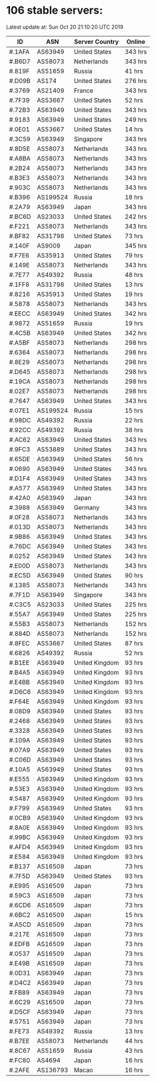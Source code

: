 # 106 stable servers:

Latest update at: Sun Oct 20 21:10:20 UTC 2019

| ID | ASN | Server Country | Online |
| -- | --- | -------------- | ------ |
| #.1AFA | AS63949 | United States | 343 hrs |
| #.B6D7 | AS58073 | Netherlands | 343 hrs |
| #.819F | AS51659 | Russia | 41 hrs |
| #.D09B | AS174 | United States | 276 hrs |
| #.3769 | AS21409 | France | 343 hrs |
| #.7F39 | AS53667 | United States | 52 hrs |
| #.72B3 | AS63949 | United States | 343 hrs |
| #.9183 | AS63949 | United States | 249 hrs |
| #.0E01 | AS53667 | United States | 14 hrs |
| #.3C59 | AS63949 | Singapore | 343 hrs |
| #.8D5E | AS58073 | Netherlands | 343 hrs |
| #.A8BA | AS58073 | Netherlands | 343 hrs |
| #.2B24 | AS58073 | Netherlands | 343 hrs |
| #.B3E3 | AS58073 | Netherlands | 343 hrs |
| #.903C | AS58073 | Netherlands | 343 hrs |
| #.B396 | AS199524 | Russia | 18 hrs |
| #.2A79 | AS63949 | Japan | 343 hrs |
| #.BC6D | AS23033 | United States | 242 hrs |
| #.F221 | AS58073 | Netherlands | 343 hrs |
| #.BF82 | AS31798 | United States | 73 hrs |
| #.140F | AS9009 | Japan | 345 hrs |
| #.F7E6 | AS35913 | United States | 79 hrs |
| #.149E | AS58073 | Netherlands | 343 hrs |
| #.7E77 | AS49392 | Russia | 48 hrs |
| #.1FF8 | AS31798 | United States | 13 hrs |
| #.8216 | AS35913 | United States | 19 hrs |
| #.5878 | AS58073 | Netherlands | 343 hrs |
| #.EECC | AS63949 | United States | 342 hrs |
| #.9872 | AS51659 | Russia | 19 hrs |
| #.4C5B | AS63949 | United States | 342 hrs |
| #.A5BF | AS58073 | Netherlands | 298 hrs |
| #.6364 | AS58073 | Netherlands | 298 hrs |
| #.8E29 | AS58073 | Netherlands | 298 hrs |
| #.D645 | AS58073 | Netherlands | 298 hrs |
| #.19CA | AS58073 | Netherlands | 298 hrs |
| #.02E7 | AS58073 | Netherlands | 298 hrs |
| #.7647 | AS63949 | United States | 343 hrs |
| #.07E1 | AS199524 | Russia | 15 hrs |
| #.98DC | AS49392 | Russia | 22 hrs |
| #.92CC | AS49392 | Russia | 38 hrs |
| #.AC62 | AS63949 | United States | 343 hrs |
| #.9FC3 | AS53889 | United States | 343 hrs |
| #.65DE | AS63949 | United States | 56 hrs |
| #.0690 | AS63949 | United States | 343 hrs |
| #.D1F4 | AS63949 | United States | 343 hrs |
| #.A577 | AS63949 | United States | 343 hrs |
| #.42A0 | AS63949 | Japan | 343 hrs |
| #.3988 | AS63949 | Germany | 343 hrs |
| #.0F28 | AS58073 | Netherlands | 343 hrs |
| #.013D | AS58073 | Netherlands | 343 hrs |
| #.9B86 | AS63949 | United States | 343 hrs |
| #.76DC | AS63949 | United States | 343 hrs |
| #.0252 | AS63949 | United States | 343 hrs |
| #.E00D | AS58073 | Netherlands | 343 hrs |
| #.EC5D | AS63949 | United States | 90 hrs |
| #.1385 | AS58073 | Netherlands | 343 hrs |
| #.7F1D | AS63949 | Singapore | 343 hrs |
| #.C3C5 | AS23033 | United States | 225 hrs |
| #.55A7 | AS63949 | United States | 225 hrs |
| #.55B3 | AS58073 | Netherlands | 152 hrs |
| #.884D | AS58073 | Netherlands | 152 hrs |
| #.8FEC | AS53667 | United States | 87 hrs |
| #.6826 | AS49392 | Russia | 52 hrs |
| #.B1EE | AS63949 | United Kingdom | 93 hrs |
| #.B4A5 | AS63949 | United Kingdom | 93 hrs |
| #.E4BB | AS63949 | United Kingdom | 93 hrs |
| #.D6C6 | AS63949 | United Kingdom | 93 hrs |
| #.F64E | AS63949 | United Kingdom | 93 hrs |
| #.08D9 | AS63949 | United States | 93 hrs |
| #.2468 | AS63949 | United States | 93 hrs |
| #.3328 | AS63949 | United States | 93 hrs |
| #.109A | AS63949 | United States | 93 hrs |
| #.07A9 | AS63949 | United States | 93 hrs |
| #.C06D | AS63949 | United States | 93 hrs |
| #.10A5 | AS63949 | United States | 93 hrs |
| #.E555 | AS63949 | United Kingdom | 93 hrs |
| #.53E3 | AS63949 | United Kingdom | 93 hrs |
| #.5487 | AS63949 | United Kingdom | 93 hrs |
| #.F799 | AS63949 | United States | 93 hrs |
| #.0CB9 | AS63949 | United Kingdom | 93 hrs |
| #.8A0E | AS63949 | United Kingdom | 93 hrs |
| #.99BC | AS63949 | United Kingdom | 93 hrs |
| #.AFD4 | AS63949 | United Kingdom | 93 hrs |
| #.E584 | AS63949 | United Kingdom | 93 hrs |
| #.B137 | AS16509 | Japan | 73 hrs |
| #.7F5D | AS63949 | United States | 93 hrs |
| #.E995 | AS16509 | Japan | 73 hrs |
| #.59C3 | AS16509 | Japan | 73 hrs |
| #.6CD6 | AS16509 | Japan | 73 hrs |
| #.6BC2 | AS16509 | Japan | 15 hrs |
| #.A5CD | AS16509 | Japan | 73 hrs |
| #.217E | AS16509 | Japan | 73 hrs |
| #.EDFB | AS16509 | Japan | 73 hrs |
| #.0537 | AS16509 | Japan | 73 hrs |
| #.E49B | AS16509 | Japan | 73 hrs |
| #.0D31 | AS63949 | Japan | 73 hrs |
| #.D4C2 | AS63949 | Japan | 73 hrs |
| #.FB89 | AS63949 | Japan | 73 hrs |
| #.6C29 | AS16509 | Japan | 73 hrs |
| #.D5CF | AS63949 | Japan | 73 hrs |
| #.5751 | AS63949 | Japan | 73 hrs |
| #.FE73 | AS49392 | Russia | 13 hrs |
| #.B7EE | AS58073 | Netherlands | 44 hrs |
| #.8C67 | AS51659 | Russia | 43 hrs |
| #.FC80 | AS4694 | Japan | 16 hrs |
| #.2AFE | AS136793 | Macao | 16 hrs |

